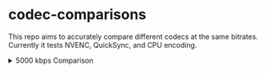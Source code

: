 # codec-comparisons
This repo aims to accurately compare different codecs at the same bitrates. Currently it tests NVENC, QuickSync, and CPU encoding.


<details><summary>5000 kbps Comparison</summary>
<p>

FFMPEG Settings: `-c:v h264_nvenc -b:v 5000k -maxrate 5001k -minrate 4999k -bufsize 5000k`, all other settings are at their defaults

Bitrate: 5000 kbps

Source video: https://mega.nz/file/SBBHWRjL#vl5kkj8WL0Yp26H_xA4QU0O3Flqg78C0EgjRwlTt7wk

| Codec  | H264 | HEVC | AV1 |
| ------------- | ------------- | ------------- | ------------- |
| NVENC | ![NVENC 5000 H264](https://user-images.githubusercontent.com/62084776/214811080-7838e5af-c17e-4ac4-88d7-ec17c3b547b5.png) | ![NVENC 5000 HEVC](https://user-images.githubusercontent.com/62084776/214811174-ee5b74d8-d2b7-452c-bb1d-4639e3caaf35.png) | ![NVENC AV1 5000 (This result is newer than the others)](https://user-images.githubusercontent.com/62084776/214814427-30998c97-f1b8-46eb-8d6d-9a641e577c02.png)
| QuickSync | ![Intel 5000 H264](https://user-images.githubusercontent.com/62084776/214811330-636fafb9-c26e-4fff-ab1b-d433f281bf34.png) | ![Intel 5000 HEVC](https://user-images.githubusercontent.com/62084776/214811303-ed0a5f7c-5dff-42b2-b6d0-f64197fb4f80.png) | ![Intel 5000 AV1](https://user-images.githubusercontent.com/62084776/214811266-d9be2cef-332f-461d-9829-e11edfc52d28.png)
| CPU | ![CPU 5000 H264](https://user-images.githubusercontent.com/62084776/214811364-56dabe72-e9b0-4511-9781-934c8e0fb890.png) | ![CPU 5000 HEVC](https://user-images.githubusercontent.com/62084776/214811396-f5fc4a33-08d0-4186-864e-23d25ff8e792.png) | ![SVT-AV1 5000](https://user-images.githubusercontent.com/62084776/214811438-f0f01aa0-cf86-4f21-970c-38975e57a7e9.png)

Notes: 
  
`The CPU Result above is using SVT-AV1`
  
`Please ignore color differences, this is seemingly an issue with the source clip's color space`
  
`The NVENC AV1 result above is actually newer than the other results. It was re-done based on a newer version of FFMPEG`
</p>
</details>

